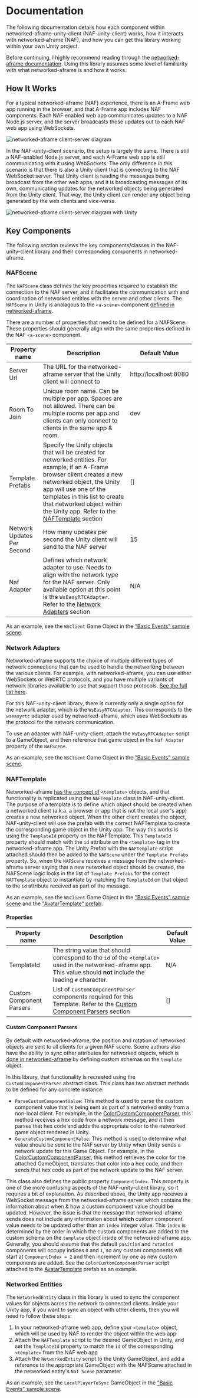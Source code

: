 # Documentation
The following documentation details how each component within networked-aframe-unity-client (NAF-unity-client) works, how it interacts with networked-aframe (NAF), and how you can get this library working within your own Unity project.

Before continuing, I highly recommend reading through the [networked-aframe documentation](https://github.com/networked-aframe/networked-aframe). Using this library assumes some level of familiarity with what networked-aframe is and how it works.

## How It Works
For a typical networked-aframe (NAF) experience, there is an A-Frame web app running in the browser, and that A-Frame app includes NAF components. Each NAF enabled web app communicates updates to a NAF Node.js server, and the server broadcasts those updates out to each NAF web app using WebSockets. 

![networked-aframe client-server diagram](images/client_server_diagram.png)

In the NAF-unity-client scenario, the setup is largely the same. There is still a NAF-enabled Node.js server, and each A-Frame web app is still communicating with it using WebSockets. The only difference in this scenario is that there is also a Unity client that is connecting to the NAF WebSocket server. That Unity client is reading the messages being broadcast from the other web apps, and it is broadcasting messages of its own, communicating updates for the networked objects being generated from the Unity client. That way, the Unity client can render any object being generated by the web clients and vice-versa.

![networked-aframe client-server diagram with Unity](images/Unity_client_server_diagram.png)

## Key Components
The following section reviews the key components/classes in the NAF-unity-client library and their corresponding components in networked-aframe.

### NAFScene
The `NAFScene` class defines the key properties required to establish the connection to the NAF server, and it facilitates the communication with and coordination of networked entities with the server and other clients. The `NAFScene` in Unity is analagous to the `<a-scene>` component [defined in networked-aframe](https://github.com/networked-aframe/networked-aframe#scene-component). 


There are a number of properties that need to be defined for a NAFScene. These properties should generally align with the same properties defined in the NAF `<a-scene>` component.

| Property name | Description | Default Value |
| --- | --- | ---|
| Server Url | The URL for the networked-aframe server that the Unity client will connect to | http://localhost:8080 |
| Room To Join | Unique room name. Can be multiple per app. Spaces are not allowed. There can be multiple rooms per app and clients can only connect to clients in the same app & room.	| dev |
| Template Prefabs | Specify the Unity objects that will be created for networked entities. For example, if an A-Frame browser client creates a new networked object, the Unity app will use one of the templates in this list to create that networked object within the Unity app. Refer to the [NAFTemplate](#naftemplate) section | [] |
| Network Updates Per Second | How many updates per second the Unity client will send to the NAF server | 15 |
| Naf Adapter | Defines which network adapter to use. Needs to align with the network type for the NAF server. Only available option at this point is the `WsEasyRTCAdapter`. Refer to the [Network Adapters](#network-adapters) section | N/A |

As an example, see the `WSClient` Game Object in the ["Basic Events" sample scene](../Samples~/NafSamples/Scenes).


### Network Adapters
Networked-aframe supports the choice of multiple different types of network connections that can be used to handle the networking between the various clients. For example, with networked-aframe, you can use either WebSockets or WebRTC protocols, and you have multiple variants of network libraries available to use that support those protocols. [See the full list here](https://github.com/networked-aframe/networked-aframe#adapters). 

For this NAF-unity-client library, there is currently only a single option for the network adapter, which is the `WsEasyRTCAdapter`. This corresponds to the `wseasyrtc` adapter used by networked-aframe, which uses WebSockets as the protocol for the network communication.

To use an adapter with NAF-unity-client, attach the `WsEasyRTCAdapter` script to a GameObject, and then reference that game object in the `Naf Adapter` property of the `NAFScene`. 

As an example, see the `WSClient` Game Object in the ["Basic Events" sample scene](../Samples~/NafSamples/Scenes).

### NAFTemplate
Networked-aframe [has the concept of](https://github.com/networked-aframe/networked-aframe#creating-networked-entities) `<template>` objects, and that functionality is replicated using the `NAFTemplate` class in NAF-unity-client. The purpose of a template is to define which object should be created when a networked client (a.k.a. a browser or app that is not the local user's app) creates a new networked object. When the other client creates the object, NAF-unity-client will use the prefab with the correct NAFTemplate to create the corresponding game object in the Unity app. The way this works is using the `TemplateId` property on the NAFTemplate. This `TemplateId` property should match with the `id` attribute on the `<template>` tag in the networked-aframe app. The Unity Prefab with the `NAFTemplate` script attached should then be added to the `NAFScene` under the `Template Prefabs` property. So, when the `NAFScene` receives a message from the networked-aframe server saying that a new networked object should be created, the NAFScene logic looks in the list of `Template Prefabs` for the correct `NAFTemplate` object to instantiate by matching the `TemplateId` on that object to the `id` attribute received as part of the message.

As an example, see the `WSClient` Game Object in the ["Basic Events" sample scene](../Samples~/NafSamples/Scenes) and the ["AvatarTemplate" prefab](../Samples~/NafSamples/Prefabs).

#### Properties
| Property name | Description | Default Value |
| --- | --- | --- |
| TemplateId | The string value that should correspond to the `id` of the `<template>` used in the networked-aframe app. This value should **not** include the leading `#` character. | N/A |
| Custom Component Parsers | List of `CustomComponentParser` components required for this Template. Refer to the [Custom Component Parsers](#custom-component-parsers) section | []

#### Custom Component Parsers
By default with networked-aframe, the position and rotation of networked objects are sent to all clients for a given NAF scene. Scene authors also have the ability to sync other attributes for networked objects, which is [done in networked-aframe](https://github.com/networked-aframe/networked-aframe#syncing-custom-components) by defining custom schemas on the `template` object.

In this library, that functionality is recreated using the `CustomComponentParser` abstract class. This class has two abstract methods to be defined for any concrete instance: 

 - `ParseCustomComponentValue`: This method is used to parse the custom component value that is being sent as part of a networked entity from a non-local client. For example, in the [ColorCustomComponentParser](../Samples~/NafSamples/ColorCustomComponentParser.cs), this method receives a hex code from a network message, and it then parses that hex code and adds the appropriate color to the networked game object rendered in Unity.
 - `GenerateCustomComponentValue`: This method is used to determine what value should be sent to the NAF server by Unity when Unity sends a network update for this Game Object. For example, in the [ColorCustomComponentParser](../Samples~/NafSamples/ColorCustomComponentParser.cs), this method retrieves the color for the attached GameObject, translates that color into a hex code, and then sends that hex code as part of the network update to the NAF server.

 This class also defines the public property `ComponentIndex`. This property is one of the more confusing aspects of the NAF-unity-client library, so it requires a bit of explanation. As described above, the Unity app receives a WebSocket message from the networked-aframe server which contains the information about when & how a custom component value should be updated. However, the issue is that the message that networked-aframe sends does not include any information about **which** custom component value needs to be updated other than an `index` integer value. This `index` is determined by the order in which the custom components are added to the custom schema on the `template` object inside of the networked-aframe app. Generally, you should assume that the default `position` and `rotation` components will occupy indices `0` and `1`, so any custom components will start at `ComponentIndex = 2` and then increment by one as new custom components are added. See the `ColorCustomComponentParser` script attached to the [AvatarTemplate](../Samples~/NafSamples/Prefabs/) prefab as an example.

### Networked Entities
The `NetworkedEntity` class in this library is used to sync the component values for objects across the network to connected clients. Inside your Unity app, if you want to sync an object with other clients, then you will need to follow these steps:

1. In your networked-aframe web app, define your `<template>` object, which will be used by NAF to render the object within the web app
2. Attach the `NAFTemplate` script to the desired GameObject in Unity, and set the `TemplateId` property to match the `id` of the corresponding `<template>` from the NAF web app
3. Attach the `NetworkedEntity` script to the Unity GameObject, and add a reference to the appropriate GameObject with the NAFScene attached in the networked entity's `Naf Scene` parameter.

As an example, see the `LocalPlayerToSync` GameObject in the ["Basic Events" sample scene](../Samples~/NafSamples/Scenes).